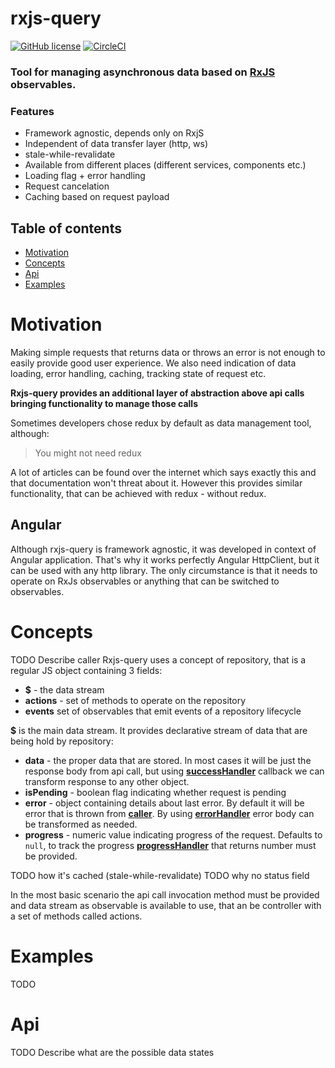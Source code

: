 # rxjs-query
[![GitHub license](https://img.shields.io/badge/license-MIT-blue.svg)](https://github.com/znaczek/rxjs-query/blob/master/LICENSE.txt)
[![CircleCI](https://circleci.com/gh/znaczek/rxjs-query.svg?style=shield)](https://circleci.com/gh/znaczek/rxjs-query)

### Tool for managing asynchronous data based on [RxJS](https://github.com/ReactiveX/rxjs) observables.

### Features
- Framework agnostic, depends only on RxjS
- Independent of data transfer layer (http, ws)
- stale-while-revalidate
- Available from different places (different services, components etc.)
- Loading flag + error handling
- Request cancelation
- Caching based on request payload

## Table of contents

- [Motivation](#Motivation)
- [Concepts](#Concepts)
- [Api](#Features)
- [Examples](#Examples)


# Motivation
Making simple requests that returns data or throws an error is not enough to easily provide good user experience.
We also need indication of data loading, error handling, caching, tracking state of request etc.

**Rxjs-query provides an additional layer of abstraction above api calls bringing functionality to manage those calls**

Sometimes developers chose redux by default as data management tool, although:
>You might not need redux

A lot of articles can be found over the internet which says exactly this and that documentation won't threat about it.
However this provides similar functionality, that can be achieved with redux - without redux.

## Angular
Although rxjs-query is framework agnostic, it was developed in context of Angular application.
That's why it works perfectly Angular HttpClient, but it can be used with any http library.
The only circumstance is that it needs to operate on RxJs observables or anything that can be switched to observables.

# Concepts
TODO Describe caller
Rxjs-query uses a concept of repository, that is a regular JS object containing 3 fields:
- **$** - the data stream
- **actions** - set of methods to operate on the repository
- **events** set of observables that emit events of a repository lifecycle

**$** is the main data stream. It provides declarative stream of data that are being hold by repository:
- **data** - the proper data that are stored. In most cases it will be just the response body from api call,
but using **[successHandler](#)** callback we can transform response to any other object.
- **isPending** - boolean flag indicating whether request is pending
- **error** - object containing details about last error. By default it will be error that is thrown from
**[caller](#)**. By using **[errorHandler](#)** error body can be transformed as needed.
- **progress** - numeric value indicating progress of the request. Defaults to `null`, to track the progress **[progressHandler](#)** that returns number must be provided.

TODO how it's cached (stale-while-revalidate)
TODO why no status field

In the most basic scenario the api call invocation method must be provided and data stream as observable is available to use,
that an be controller with a set of methods called actions.

# Examples
TODO

# Api
TODO
Describe what are the possible data states


